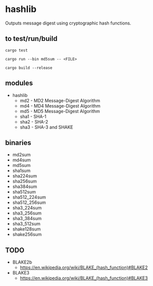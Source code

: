hashlib
============================================================

Outputs message digest using cryptographic hash functions.


to test/run/build
------------------------------------------------------------

    cargo test

    cargo run --bin md5sum -- <FILE>

    cargo build --release


modules
------------------------------------------------------------

* hashlib
  * md2 - MD2 Message-Digest Algorithm
  * md4 - MD4 Message-Digest Algorithm
  * md5 - MD5 Message-Digest Algorithm
  * sha1 - SHA-1
  * sha2 - SHA-2
  * sha3 - SHA-3 and SHAKE


binaries
------------------------------------------------------------

* md2sum
* md4sum
* md5sum
* sha1sum
* sha224sum
* sha256sum
* sha384sum
* sha512sum
* sha512_224sum
* sha512_256sum
* sha3_224sum
* sha3_256sum
* sha3_384sum
* sha3_512sum
* shake128sum
* shake256sum


TODO
------------------------------------------------------------

* BLAKE2b
  - https://en.wikipedia.org/wiki/BLAKE_(hash_function)#BLAKE2
* BLAKE3
  - https://en.wikipedia.org/wiki/BLAKE_(hash_function)#BLAKE3
